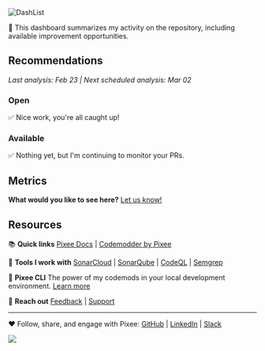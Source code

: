<img alt="DashList" src="https://docs.pixee.ai/img/pixee_dashlist.png">

👋 This dashboard summarizes my activity on the repository, including available improvement opportunities.

## Recommendations
_Last analysis: Feb 23 | Next scheduled analysis: Mar 02_

### Open

  ✅ Nice work, you're all caught up!

### Available

  ✅ Nothing yet, but I'm continuing to monitor your PRs.

## Metrics
**What would you like to see here?**  [Let us know!](https://tally.so/r/mYa4Y5)

## Resources

📚 **Quick links**
<a href="https://docs.pixee.ai/" target="_blank">Pixee Docs</a> | <a href="https://codemodder.io/" target="_blank">Codemodder by Pixee</a>

📠 **Tools I work with**
[SonarCloud](https://docs.pixee.ai/code-scanning-tools/sonar) | [SonarQube](https://docs.pixee.ai/code-scanning-tools/sonarqube) | [CodeQL](https://docs.pixee.ai/code-scanning-tools/codeql) | [Semgrep](https://docs.pixee.ai/code-scanning-tools/semgrep)

🚀 **Pixee CLI**
The power of my codemods in your local development environment. [Learn more](https://github.com/pixee/pixee-cli)

💬 **Reach out**
<a href="https://ask.pixee.ai/feedback" target="_blank">Feedback</a> | <a href="mailto:help@pixee.ai" target="_blank">Support</a>

---
❤️ Follow, share, and engage with Pixee:  <a href="https://github.com/pixee" target="_blank">GitHub</a> | [LinkedIn](https://www.linkedin.com/company/pixee/) | [Slack](https://pixee-community.slack.com/signup#/domain-signup)

![](https://d1zaessa2hpsmj.cloudfront.net/pixel/v1/track?writeKey=2PI43jNm7atYvAuK7rJUz3Kcd6A&event=ACTIVITY_DASHBOARD%7Cguibranco%2FBancosBrasileiros%7CACTIVITY_DASHBOARD)
